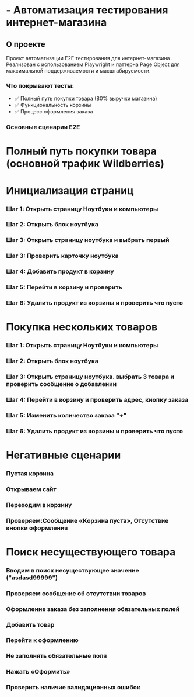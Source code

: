 
# - Автоматизация тестирования интернет-магазина

## О проекте

Проект автоматизации E2E тестирования для интернет-магазина . 
Реализован с использованием Playwright
и паттерна Page Object для максимальной поддерживаемости и масштабируемости.
###  Что покрывают тесты:
- ✅ Полный путь покупки товара (80% выручки магазина)
- ✅ Функциональность корзины
- ✅ Процесс оформления заказа


### Основные сценарии E2E
# Полный путь покупки товара (основной трафик Wildberries)
# Инициализация страниц
### Шаг 1: Открыть страницу Ноутбуки и компьютеры
### Шаг 2: Открыть блок ноутбука
### Шаг 3: Открыть страницу ноутбука и выбрать первый
### Шаг 3: Проверить карточку ноутбука
### Шаг 4: Добавить продукт в корзину
### Шаг 5: Перейти в корзину и проверить
### Шаг 6: Удалить продукт из корзины и проверить что пусто


# Покупка нескольких товаров
### Шаг 1: Открыть страницу Ноутбуки и компьютеры
### Шаг 2: Открыть блок ноутбука
### Шаг 3: Открыть страницу ноутбука. выбрать 3 товара и проверить сообщение о добавлении
### Шаг 4: Перейти в корзину и проверить адрес, кнопку заказа
### Шаг 5: Изменить количество заказа "+"
### Шаг 6: Удалить продукт из корзины и проверить что пусто

# Негативные сценарии
### Пустая корзина
### Открываем сайт
### Переходим в корзину
### Проверяем:Сообщение «Корзина пуста», Отсутствие кнопки оформления

#  Поиск несуществующего товара
### Вводим в поиск несуществующее значение ("asdasd99999")
### Проверяем сообщение об отсутствии товаров
### Оформление заказа без заполнения обязательных полей
### Добавить товар
### Перейти к оформлению
### Не заполнять обязательные поля
### Нажать «Оформить»
### Проверить наличие валидационных ошибок
### 
